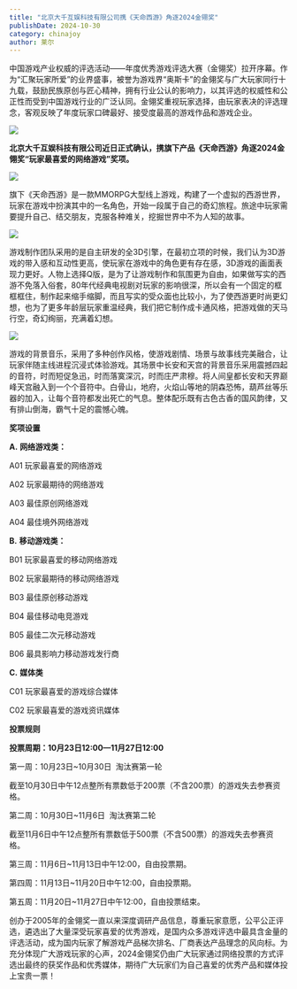```yaml
---
title: "北京大千互娱科技有限公司携《天命西游》角逐2024金翎奖"
publishDate: 2024-10-30
category: chinajoy
author: 莱尔
---
```


中国游戏产业权威的评选活动——年度优秀游戏评选大赛（金翎奖）拉开序幕。作为“汇聚玩家所爱”的业界盛事，被誉为游戏界“奥斯卡”的金翎奖与广大玩家同行十九载，鼓励民族原创与匠心精神，拥有行业公认的影响力，以其评选的权威性和公正性而受到中国游戏行业的广泛认同。金翎奖重视玩家选择，由玩家表决的评选理念，客观反映了年度玩家口碑最好、接受度最高的游戏作品和游戏企业。

![](https://ec-net-1251389766.cos.ap-shanghai.myqcloud.com/wp-content/uploads/2024/10/20241030125921917.png)

**北京大千互娱科技有限公司近日正式确认，携旗下产品《天命西游》角逐2024金翎奖“玩家最喜爱的网络游戏”奖项。**

![](https://ec-net-1251389766.cos.ap-shanghai.myqcloud.com/wp-content/uploads/2024/10/20241030125926236.png)

旗下《天命西游》是一款MMORPG大型线上游戏，构建了一个虚拟的西游世界，玩家在游戏中扮演其中的一名角色，开始一段属于自己的奇幻旅程。旅途中玩家需要提升自己、结交朋友，克服各种难关，挖掘世界中不为人知的故事。

![](https://ec-net-1251389766.cos.ap-shanghai.myqcloud.com/wp-content/uploads/2024/10/20241030125929650.png)

游戏制作团队采用的是自主研发的全3D引擎，在最初立项的时候，我们认为3D游戏的带入感和互动性更高，使玩家在游戏中的角色更有存在感，3D游戏的画面表现力更好。人物上选择Q版，是为了让游戏制作和氛围更为自由，如果做写实的西游不免落入俗套，80年代经典电视剧对玩家的影响很深，所以会有一个固定的框框框住，制作起来缩手缩脚，而且写实的受众面也比较小，为了使西游更时尚更幻想，也为了更多年龄层玩家重温经典，我们把它制作成卡通风格，把游戏做的天马行空，奇幻绚丽，充满着幻想。

![](https://ec-net-1251389766.cos.ap-shanghai.myqcloud.com/wp-content/uploads/2024/10/20241030125933189.png)

游戏的背景音乐，采用了多种创作风格，使游戏剧情、场景与故事线完美融合，让玩家伴随主线进程沉浸式体验游戏。其场景中长安和天宫的背景音乐采用震撼四起的音符，时而短促急迅，时而落寞深沉，时而庄严肃穆。将人间皇都长安和天界巅峰天宫融入到一个个音符中。白骨山，地府，火焰山等地的阴森恐怖，葫芦丝等乐器的加入，让每个音符都发出死亡的气息。整体配乐既有古色古香的国风韵律，又有排山倒海，霸气十足的震憾心魄。

  
**奖项设置**  
  
**A.** **网络游戏类：**

A01 玩家最喜爱的网络游戏

A02 玩家最期待的网络游戏

A03 最佳原创网络游戏

A04 最佳境外网络游戏

**B.** **移动游戏类：**

B01 玩家最喜爱的移动网络游戏

B02 玩家最期待的移动网络游戏

B03 最佳原创移动游戏

B04 最佳移动电竞游戏

B05 最佳二次元移动游戏

B06 最具影响力移动游戏发行商

**C.** **媒体类**

C01 玩家最喜爱的游戏综合媒体

C02 玩家最喜爱的游戏资讯媒体

  
**投票规则**  
  
**投票周期：10月23日12:00—11月27日12:00**

第一周：10月23日~10月30日  淘汰赛第一轮

截至10月30日中午12点整所有票数低于200票（不含200票）的游戏失去参赛资格。

第二周：10月30日~11月6日  淘汰赛第二轮

截至11月6日中午12点整所有票数低于500票（不含500票）的游戏失去参赛资格。

第三周：11月6日~11月13日中午12:00，自由投票期。

第四周：11月13日~11月20日中午12:00，自由投票期。

第五周：11月20日~11月27日中午12:00，自由投票结束。

创办于2005年的金翎奖一直以来深度调研产品信息，尊重玩家意愿，公平公正评选，遴选出了大量深受玩家喜爱的优秀游戏，是国内众多游戏评选中最具含金量的评选活动，成为国内玩家了解游戏产品梯次排名、厂商表达产品理念的风向标。为充分体现广大游戏玩家的心声，2024金翎奖仍由广大玩家通过网络投票的方式评选出最终的获奖作品和优秀媒体，期待广大玩家们为自己喜爱的优秀产品和媒体投上宝贵一票！
